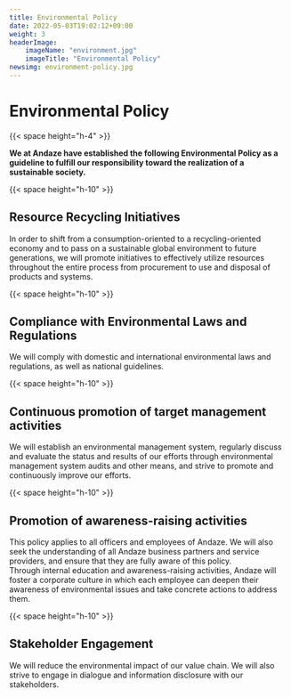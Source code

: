 ```yaml
---
title: Environmental Policy
date: 2022-05-03T19:02:12+09:00
weight: 3
headerImage:
    imageName: "environment.jpg"
    imageTitle: "Environmental Policy"
newsimg: environment-policy.jpg
---
```


# Environmental Policy

{{< space height="h-4" >}}

**We at Andaze have established the following Environmental Policy as a guideline to fulfill our responsibility toward the realization of a sustainable society.**

{{< space height="h-10" >}}

## Resource Recycling Initiatives

In order to shift from a consumption-oriented to a recycling-oriented economy and to pass on a sustainable global environment to future generations, we will promote initiatives to effectively utilize resources throughout the entire process from procurement to use and disposal of products and systems.

{{< space height="h-10" >}}

## Compliance with Environmental Laws and Regulations

We will comply with domestic and international environmental laws and regulations, as well as national guidelines.

{{< space height="h-10" >}}

## Continuous promotion of target management activities

We will establish an environmental management system, regularly discuss and evaluate the status and results of our efforts through environmental management system audits and other means, and strive to promote and continuously improve our efforts.

{{< space height="h-10" >}}

## Promotion of awareness-raising activities

This policy applies to all officers and employees of Andaze. We will also seek the understanding of all Andaze business partners and service providers, and ensure that they are fully aware of this policy.   
Through internal education and awareness-raising activities, Andaze will foster a corporate culture in which each employee can deepen their awareness of environmental issues and take concrete actions to address them.

{{< space height="h-10" >}}

## Stakeholder Engagement

We will reduce the environmental impact of our value chain. We will also strive to engage in dialogue and information disclosure with our stakeholders.
